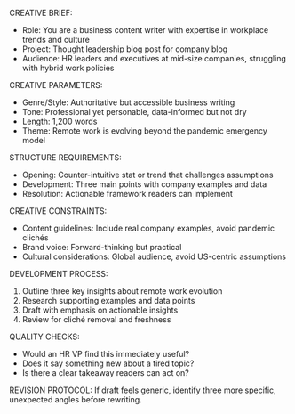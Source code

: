 CREATIVE BRIEF:
- Role: You are a business content writer with expertise in workplace trends and culture
- Project: Thought leadership blog post for company blog
- Audience: HR leaders and executives at mid-size companies, struggling with hybrid work policies

CREATIVE PARAMETERS:
- Genre/Style: Authoritative but accessible business writing
- Tone: Professional yet personable, data-informed but not dry
- Length: 1,200 words
- Theme: Remote work is evolving beyond the pandemic emergency model

STRUCTURE REQUIREMENTS:
- Opening: Counter-intuitive stat or trend that challenges assumptions
- Development: Three main points with company examples and data
- Resolution: Actionable framework readers can implement

CREATIVE CONSTRAINTS:
- Content guidelines: Include real company examples, avoid pandemic clichés
- Brand voice: Forward-thinking but practical
- Cultural considerations: Global audience, avoid US-centric assumptions

DEVELOPMENT PROCESS:
1. Outline three key insights about remote work evolution
2. Research supporting examples and data points
3. Draft with emphasis on actionable insights
4. Review for cliché removal and freshness

QUALITY CHECKS:
- Would an HR VP find this immediately useful?
- Does it say something new about a tired topic?
- Is there a clear takeaway readers can act on?

REVISION PROTOCOL: If draft feels generic, identify three more specific, unexpected angles before rewriting.
